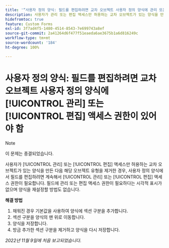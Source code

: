```yaml
---
title: '“사용자 정의 양식: 필드를 편집하려면 교차 오브젝트 사용자 정의 양식에 관리 또는 편집 액세스 권한이 있어야 함”'
description: 사용자가 관리 또는 편집 액세스만 허용하는 교차 오브젝트가 있는 양식을 만든 다음 해당 오브젝트 유형을 제거한 경우, 사용자 정의 양식에서 필드를 편집하려면 계속해서 관리 또는 편집 액세스 권한이 필요합니다. 필드에 관리 또는 편집 액세스 권한이 필요하다는 시각적 표시가 없으며 양식을 재설정할 방법도 없습니다.
hidefromtoc: true
feature: Custom Forms
exl-id: 3f7ad4f5-1480-4514-8543-7e699743a8ef
source-git-commit: 2a41264d6f477f51eaeda6ae3675b1a6d816249c
workflow-type: tm+mt
source-wordcount: '184'
ht-degree: 100%

---
```


# 사용자 정의 양식: 필드를 편집하려면 교차 오브젝트 사용자 정의 양식에 [!UICONTROL 관리] 또는 [!UICONTROL 편집] 액세스 권한이 있어야 함

<!--Won't fix, live for workaround-->

>[!NOTE]
>
>이 문제는 종결되었습니다.

사용자가 [!UICONTROL 관리] 또는 [!UICONTROL 편집] 액세스만 허용하는 교차 오브젝트가 있는 양식을 만든 다음 해당 오브젝트 유형을 제거한 경우, 사용자 정의 양식에서 필드를 편집하려면 계속해서 [!UICONTROL 관리] 또는 [!UICONTROL 편집] 액세스 권한이 필요합니다. 필드에 관리 또는 편집 액세스 권한이 필요하다는 시각적 표시가 없으며 양식을 재설정할 방법도 없습니다.

**해결 방법**

1. 채워진 경우 기본값을 사용하여 양식에 섹션 구분을 추가합니다.
2. 섹션 구분을 양식의 맨 위로 이동합니다.
3. 양식을 저장합니다.
4. 방금 추가한 섹션 구분을 제거하고 양식을 다시 저장합니다.

_2022년 11월 9일에 처음 보고되었습니다._
